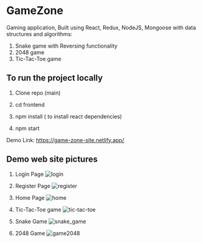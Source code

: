 # GameZone
Gaming application, Built using React, Redux, NodeJS, Mongoose with data structures and algorithms:

1. Snake game with Reversing functionality
2. 2048 game
3. Tic-Tac-Toe game

## To run the project locally

1. Clone repo (main)

2. cd frontend

3. npm install ( to install react dependencies)

4. npm start

Demo Link: https://game-zone-site.netlify.app/

## Demo web site pictures

1. Login Page
![login](https://user-images.githubusercontent.com/39583088/140527918-686c571c-e4a0-4211-bead-928098fb8b89.PNG)

2. Register Page
![register](https://user-images.githubusercontent.com/39583088/140528044-83d2fec3-dfe5-435f-bd29-4a619eaf325c.PNG)

3. Home Page
![home](https://user-images.githubusercontent.com/39583088/140528198-4b54f5db-0555-4266-bb12-cc90b83be20d.PNG)

4. Tic-Tac-Toe game
![tic-tac-toe](https://user-images.githubusercontent.com/39583088/140528288-75eaa910-15fb-4fbd-8e5b-1b306ae4035b.PNG)

5. Snake Game
![snake_game](https://user-images.githubusercontent.com/39583088/140528352-40323bef-e8b2-4d9d-90cb-90d4bd722bae.PNG)

6. 2048 Game
![game2048](https://user-images.githubusercontent.com/39583088/140528397-274b5e40-a527-4b68-8b7a-310f115dff95.PNG)
